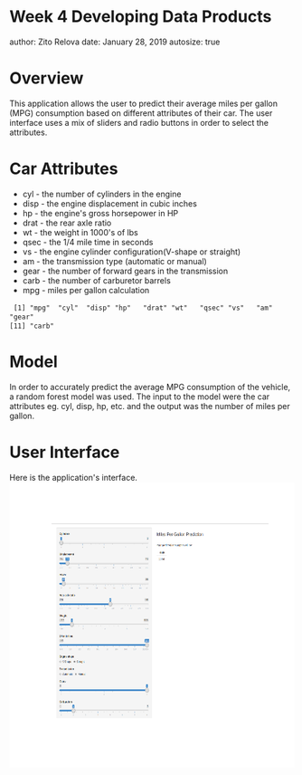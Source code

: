 Week 4 Developing Data Products
========================================================
author: Zito Relova
date: January 28, 2019
autosize: true

Overview
========================================================

This application allows the user to predict their average miles per gallon (MPG) consumption based on different 
attributes of their car. The user interface uses a mix of sliders and radio buttons in order to select the attributes.


Car Attributes
========================================================

- cyl - the number of cylinders in the engine 
- disp - the engine displacement in cubic inches
- hp - the engine's gross horsepower in HP
- drat - the rear axle ratio
- wt - the weight in 1000's of lbs 
- qsec - the 1/4 mile time in seconds
- vs - the engine cylinder configuration(V-shape or straight)
- am - the transmission type (automatic or manual)
- gear - the number of forward gears in the transmission
- carb - the number of carburetor barrels
- mpg - miles per gallon calculation


```
 [1] "mpg"  "cyl"  "disp" "hp"   "drat" "wt"   "qsec" "vs"   "am"   "gear"
[11] "carb"
```

Model
========================================================

In order to accurately predict the average MPG consumption of the vehicle, a random forest model was used. 
The input to the model were the car attributes eg. cyl, disp, hp, etc. and the output was the number of miles per gallon. 


User Interface
========================================================

Here is the application's interface.
![plot of chunk unnamed-chunk-2](Week4Presentation-figure/unnamed-chunk-2-1.png)
